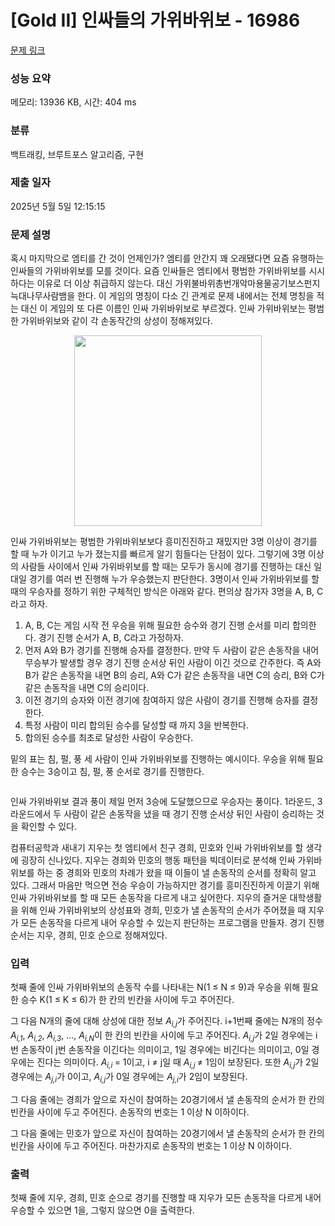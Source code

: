 # [Gold II] 인싸들의 가위바위보 - 16986 

[문제 링크](https://www.acmicpc.net/problem/16986) 

### 성능 요약

메모리: 13936 KB, 시간: 404 ms

### 분류

백트래킹, 브루트포스 알고리즘, 구현

### 제출 일자

2025년 5월 5일 12:15:15

### 문제 설명

<p>혹시 마지막으로 엠티를 간 것이 언제인가? 엠티를 안간지 꽤 오래됐다면 요즘 유행하는 인싸들의 가위바위보를 모를 것이다. 요즘 인싸들은 엠티에서 평범한 가위바위보를 시시하다는 이유로 더 이상 취급하지 않는다. 대신 가위불바위총번개악마용물공기보스펀지늑대나무사람뱀을 한다. 이 게임의 명칭이 다소 긴 관계로 문제 내에서는 전체 명칭을 적는 대신 이 게임의 또 다른 이름인 인싸 가위바위보로 부르겠다. 인싸 가위바위보는 평범한 가위바위보와 같이 각 손동작간의 상성이 정해져있다. </p>

<p style="text-align: center;"><img alt="" src="https://upload.acmicpc.net/6b815187-9cdc-416c-ab42-cf1e2083c972/-/preview/" style="width: 300px; height: 305px;"></p>

<p>인싸 가위바위보는 평범한 가위바위보보다 흥미진진하고 재밌지만 3명 이상이 경기를 할 때 누가 이기고 누가 졌는지를 빠르게 알기 힘들다는 단점이 있다. 그렇기에 3명 이상의 사람들 사이에서 인싸 가위바위보를 할 때는 모두가 동시에 경기를 진행하는 대신 일대일 경기를 여러 번 진행해 누가 우승했는지 판단한다. 3명이서 인싸 가위바위보를 할 때의 우승자를 정하기 위한 구체적인 방식은 아래와 같다. 편의상 참가자 3명을 A, B, C라고 하자.</p>

<ol>
	<li>A, B, C는 게임 시작 전 우승을 위해 필요한 승수와 경기 진행 순서를 미리 합의한다. 경기 진행 순서가 A, B, C라고 가정하자.</li>
	<li>먼저 A와 B가 경기를 진행해 승자를 결정한다. 만약 두 사람이 같은 손동작을 내어 무승부가 발생할 경우 경기 진행 순서상 뒤인 사람이 이긴 것으로 간주한다. 즉 A와 B가 같은 손동작을 내면 B의 승리, A와 C가 같은 손동작을 내면 C의 승리, B와 C가 같은 손동작을 내면 C의 승리이다. </li>
	<li>이전 경기의 승자와 이전 경기에 참여하지 않은 사람이 경기를 진행해 승자를 결정한다.</li>
	<li>특정 사람이 미리 합의된 승수를 달성할 때 까지 3을 반복한다.</li>
	<li>합의된 승수를 최초로 달성한 사람이 우승한다.</li>
</ol>

<p>밑의 표는 침, 펄, 풍 세 사람이 인싸 가위바위보를 진행하는 예시이다. 우승을 위해 필요한 승수는 3승이고 침, 펄, 풍 순서로 경기를 진행한다.</p>

<p style="text-align: center;"><img alt="" src="https://upload.acmicpc.net/cc3ab4c0-b203-44ee-b78a-9c29861a24a1/-/preview/"></p>

<p>인싸 가위바위보 결과 풍이 제일 먼저 3승에 도달했으므로 우승자는 풍이다. 1라운드, 3라운드에서 두 사람이 같은 손동작을 냈을 때 경기 진행 순서상 뒤인 사람이 승리하는 것을 확인할 수 있다.</p>

<p>컴퓨터공학과 새내기 지우는 첫 엠티에서 친구 경희, 민호와 인싸 가위바위보를 할 생각에 굉장히 신나있다. 지우는 경희와 민호의 행동 패턴을 빅데이터로 분석해 인싸 가위바위보를 하는 중 경희와 민호의 차례가 왔을 때 이들이 낼 손동작의 순서를 정확히 알고 있다. 그래서 마음만 먹으면 전승 우승이 가능하지만 경기를 흥미진진하게 이끌기 위해 인싸 가위바위보를 할 때 모든 손동작을 다르게 내고 싶어한다. 지우의 즐거운 대학생활을 위해 인싸 가위바위보의 상성표와 경희, 민호가 낼 손동작의 순서가 주어졌을 때 지우가 모든 손동작을 다르게 내어 우승할 수 있는지 판단하는 프로그램을 만들자. 경기 진행 순서는 지우, 경희, 민호 순으로 정해져있다.</p>

### 입력 

 <p>첫째 줄에 인싸 가위바위보의 손동작 수를 나타내는 N(1 ≤ N ≤ 9)과 우승을 위해 필요한 승수 K(1 ≤ K ≤ 6)가 한 칸의 빈칸을 사이에 두고 주어진다.</p>

<p>그 다음 N개의 줄에 대해 상성에 대한 정보 <em>A<sub>i,j</sub></em>가 주어진다. i+1번째 줄에는 N개의 정수 <em>A<sub>i,1</sub></em>, <em>A<sub>i,2</sub></em>, <em>A<sub>i,3</sub></em>, ..., <em>A<sub>i,N</sub></em>이 한 칸의 빈칸을 사이에 두고 주어진다. <em>A<sub>i,j</sub></em>가 2일 경우에는 i번 손동작이 j번 손동작을 이긴다는 의미이고, 1일 경우에는 비긴다는 의미이고, 0일 경우에는 진다는 의미이다. <em>A<sub>i,i </sub></em>= 1이고, i ≠ j일 때 <em>A<sub>i,j </sub></em>≠ 1임이 보장된다. 또한 <em>A<sub>i,j</sub></em>가 2일 경우에는 <em>A<sub>j,i</sub></em>가 0이고, <em>A<sub>i,j</sub></em>가 0일 경우에는 <em>A<sub>j,i</sub></em>가 2임이 보장된다.</p>

<p>그 다음 줄에는 경희가 앞으로 자신이 참여하는 20경기에서 낼 손동작의 순서가 한 칸의 빈칸을 사이에 두고 주어진다. 손동작의 번호는 1 이상 N 이하이다.</p>

<p>그 다음 줄에는 민호가 앞으로 자신이 참여하는 20경기에서 낼 손동작의 순서가 한 칸의 빈칸을 사이에 두고 주어진다. 마찬가지로 손동작의 번호는 1 이상 N 이하이다.</p>

### 출력 

 <p>첫째 줄에 지우, 경희, 민호 순으로 경기를 진행할 때 지우가 모든 손동작을 다르게 내어 우승할 수 있으면 1을, 그렇지 않으면 0을 출력한다.</p>

